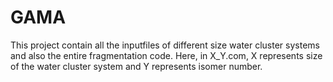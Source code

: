 # GAMA
This project contain all the inputfiles of different size water cluster systems and also the entire fragmentation code.
Here, in X_Y.com, X represents size of the water cluster system and Y represents isomer number.

